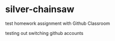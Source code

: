 # silver-chainsaw

test homework assignment with Github Classroom

testing out switching github accounts
